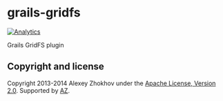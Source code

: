 # grails-gridfs

[![Analytics](https://ga-beacon.appspot.com/UA-71075299-1/grails-gridfs/main-page)](https://github.com/igrigorik/ga-beacon)

Grails GridFS plugin

Copyright and license
---------------------

Copyright 2013-2014 Alexey Zhokhov under the [Apache License, Version 2.0](LICENSE). Supported by [AZ][zhokhov].

[zhokhov]: http://www.zhokhov.com
